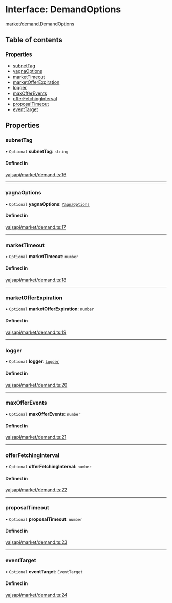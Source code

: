 # Interface: DemandOptions

[market/demand](../modules/market_demand.md).DemandOptions

## Table of contents

### Properties

- [subnetTag](market_demand.DemandOptions.md#subnettag)
- [yagnaOptions](market_demand.DemandOptions.md#yagnaoptions)
- [marketTimeout](market_demand.DemandOptions.md#markettimeout)
- [marketOfferExpiration](market_demand.DemandOptions.md#marketofferexpiration)
- [logger](market_demand.DemandOptions.md#logger)
- [maxOfferEvents](market_demand.DemandOptions.md#maxofferevents)
- [offerFetchingInterval](market_demand.DemandOptions.md#offerfetchinginterval)
- [proposalTimeout](market_demand.DemandOptions.md#proposaltimeout)
- [eventTarget](market_demand.DemandOptions.md#eventtarget)

## Properties

### subnetTag

• `Optional` **subnetTag**: `string`

#### Defined in

[yajsapi/market/demand.ts:16](https://github.com/golemfactory/yajsapi/blob/5793bb7/yajsapi/market/demand.ts#L16)

___

### yagnaOptions

• `Optional` **yagnaOptions**: [`YagnaOptions`](../modules/executor_executor.md#yagnaoptions)

#### Defined in

[yajsapi/market/demand.ts:17](https://github.com/golemfactory/yajsapi/blob/5793bb7/yajsapi/market/demand.ts#L17)

___

### marketTimeout

• `Optional` **marketTimeout**: `number`

#### Defined in

[yajsapi/market/demand.ts:18](https://github.com/golemfactory/yajsapi/blob/5793bb7/yajsapi/market/demand.ts#L18)

___

### marketOfferExpiration

• `Optional` **marketOfferExpiration**: `number`

#### Defined in

[yajsapi/market/demand.ts:19](https://github.com/golemfactory/yajsapi/blob/5793bb7/yajsapi/market/demand.ts#L19)

___

### logger

• `Optional` **logger**: [`Logger`](utils_logger.Logger.md)

#### Defined in

[yajsapi/market/demand.ts:20](https://github.com/golemfactory/yajsapi/blob/5793bb7/yajsapi/market/demand.ts#L20)

___

### maxOfferEvents

• `Optional` **maxOfferEvents**: `number`

#### Defined in

[yajsapi/market/demand.ts:21](https://github.com/golemfactory/yajsapi/blob/5793bb7/yajsapi/market/demand.ts#L21)

___

### offerFetchingInterval

• `Optional` **offerFetchingInterval**: `number`

#### Defined in

[yajsapi/market/demand.ts:22](https://github.com/golemfactory/yajsapi/blob/5793bb7/yajsapi/market/demand.ts#L22)

___

### proposalTimeout

• `Optional` **proposalTimeout**: `number`

#### Defined in

[yajsapi/market/demand.ts:23](https://github.com/golemfactory/yajsapi/blob/5793bb7/yajsapi/market/demand.ts#L23)

___

### eventTarget

• `Optional` **eventTarget**: `EventTarget`

#### Defined in

[yajsapi/market/demand.ts:24](https://github.com/golemfactory/yajsapi/blob/5793bb7/yajsapi/market/demand.ts#L24)
